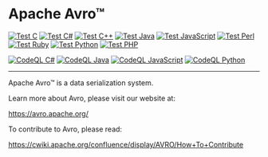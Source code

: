 # Apache Avro™

[![Test C](https://github.com/apache/avro/actions/workflows/test-lang-c/badge.svg)][Test C]
[![Test C#](https://github.com/apache/avro/actions/workflows/test-lang-csharp/badge.svg)][Test C#]
[![Test C++](https://github.com/apache/avro/actions/workflows/test-lang-c++/badge.svg)][Test C++]
[![Test Java](https://github.com/apache/avro/actions/workflows/test-lang-java/badge.svg)][Test Java]
[![Test JavaScript](https://github.com/apache/avro/actions/workflows/test-lang-js/badge.svg)][Test JavaScript]
[![Test Perl](https://github.com/apache/avro/actions/workflows/test-lang-perl/badge.svg)][Test Perl]
[![Test Ruby](https://github.com/apache/avro/actions/workflows/test-lang-ruby/badge.svg)][Test Ruby]
[![Test Python](https://github.com/apache/avro/actions/workflows/test-lang-py/badge.svg)][Test Python]
[![Test PHP](https://github.com/apache/avro/actions/workflows/test-lang-php/badge.svg)][Test PHP]

[![CodeQL C#](https://github.com/apache/avro/actions/workflows/codeql-csharp-analysis.yml/badge.svg)][CodeQL C#]
[![CodeQL Java](https://github.com/apache/avro/actions/workflows/CodeQL%20Java/badge.svg)][CodeQL Java]
[![CodeQL JavaScript](https://github.com/apache/avro/actions/workflows/CodeQL%20JavaScript/badge.svg)][CodeQL JavaScript]
[![CodeQL Python](https://github.com/apache/avro/actions/workflows/CodeQL%20Python/badge.svg)][CodeQL Python]

-----

Apache Avro™ is a data serialization system.

Learn more about Avro, please visit our website at:

  https://avro.apache.org/

To contribute to Avro, please read:

  https://cwiki.apache.org/confluence/display/AVRO/How+To+Contribute


[Test C]: https://github.com/apache/avro/actions/workflows/test-lang-c.yml
[Test C#]: https://github.com/apache/avro/actions/workflows/test-lang-csharp.yml
[Test C++]: https://github.com/apache/avro/actions/workflows/test-lang-c++.yml
[Test Java]: https://github.com/apache/avro/actions/workflows/test-lang-java.yml
[Test JavaScript]: https://github.com/apache/avro/actions/workflows/test-lang-js.yml
[Test Perl]: https://github.com/apache/avro/actions/workflows/test-lang-perl.yml
[Test Ruby]: https://github.com/apache/avro/actions/workflows/test-lang-ruby.yml
[Test Python]: https://github.com/apache/avro/actions/workflows/test-lang-py.yml
[Test PHP]: https://github.com/apache/avro/actions/workflows/test-lang-php.yml

[CodeQL C#]: https://github.com/apache/avro/actions/workflows/codeql-csharp-analysis.yml
[CodeQL Java]: https://github.com/apache/avro/actions/workflows/codeql-java-analysis.yml
[CodeQL JavaScript]: https://github.com/apache/avro/actions/workflows/codeql-js-analysis.yml
[CodeQL Python]: https://github.com/apache/avro/actions/workflows/codeql-py-analysis.yml
